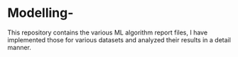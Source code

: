 # Modelling-
This repository contains the various ML algorithm report files, I have implemented those for various datasets and analyzed their results in a detail manner. 
